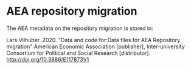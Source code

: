 # AEA repository migration
The AEA metadata on the repository migration is stored in:

Lars Vilhuber. 2020. "Data and code for:Data files for AEA Repository migration" American Economic Association [publisher], Inter-university Consortium for Political and Social Research [distributor]. http://doi.org/10.3886/E117873V1

 

